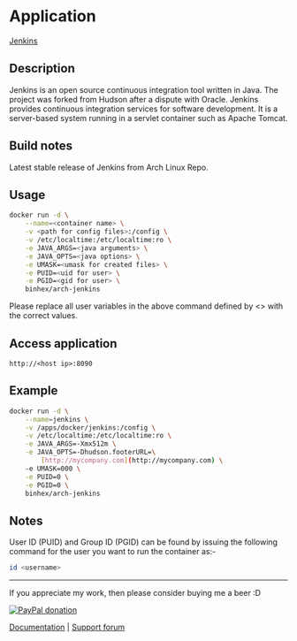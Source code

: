 # Application

[Jenkins](https://jenkins-ci.org/)

## Description

Jenkins is an open source continuous integration tool written in Java. The
project was forked from Hudson after a dispute with Oracle. Jenkins provides
continuous integration services for software development. It is a server-based
system running in a servlet container such as Apache Tomcat.

## Build notes

Latest stable release of Jenkins from Arch Linux Repo.

## Usage

```bash
docker run -d \
    --name=<container name> \
    -v <path for config files>:/config \
    -v /etc/localtime:/etc/localtime:ro \
    -e JAVA_ARGS=<java arguments> \
    -e JAVA_OPTS=<java options> \
    -e UMASK=<umask for created files> \
    -e PUID=<uid for user> \
    -e PGID=<gid for user> \
    binhex/arch-jenkins
```

Please replace all user variables in the above command defined by <> with the
correct values.

## Access application

`http://<host ip>:8090`

## Example

```bash
docker run -d \
    --name=jenkins \
    -v /apps/docker/jenkins:/config \
    -v /etc/localtime:/etc/localtime:ro \
    -e JAVA_ARGS=-Xmx512m \
    -e JAVA_OPTS=-Dhudson.footerURL=\
        [http://mycompany.com](http://mycompany.com) \
    -e UMASK=000 \
    -e PUID=0 \
    -e PGID=0 \
    binhex/arch-jenkins
```

## Notes

User ID (PUID) and Group ID (PGID) can be found by issuing the following command
for the user you want to run the container as:-

```bash
id <username>
```

___
If you appreciate my work, then please consider buying me a beer  :D

[![PayPal donation](https://www.paypal.com/en_US/i/btn/btn_donate_SM.gif)](https://www.paypal.com/cgi-bin/webscr?cmd=_s-xclick&hosted_button_id=MM5E27UX6AUU4)

[Documentation](https://github.com/binhex/documentation) | [Support forum](http://forums.unraid.net/index.php?topic=45839.0)

